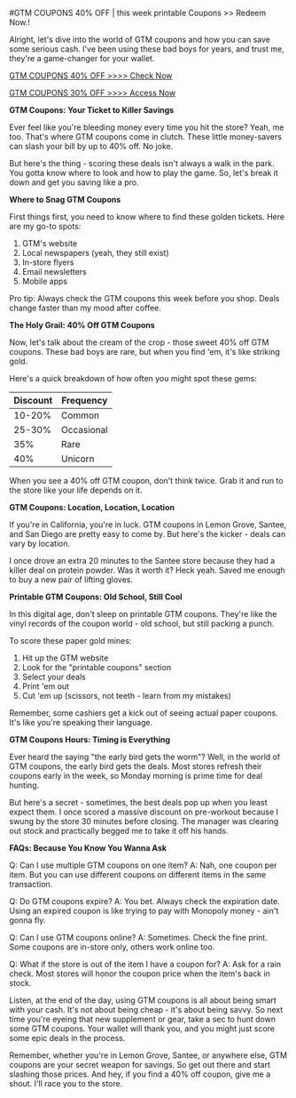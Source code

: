 #GTM COUPONS 40% OFF | this week printable Coupons >> Redeem Now.! 

Alright, let's dive into the world of GTM coupons and how you can save some serious cash. I've been using these bad boys for years, and trust me, they're a game-changer for your wallet.

[GTM COUPONS 40% OFF >>>> Check Now 
](https://dynews.net/save-more-with-gtm-coupons/)

[GTM COUPONS 30% OFF >>>> Access Now
](https://dynews.net/save-more-with-gtm-coupons/)

**GTM Coupons: Your Ticket to Killer Savings**

Ever feel like you're bleeding money every time you hit the store? Yeah, me too. That's where GTM coupons come in clutch. These little money-savers can slash your bill by up to 40% off. No joke. 

But here's the thing - scoring these deals isn't always a walk in the park. You gotta know where to look and how to play the game. So, let's break it down and get you saving like a pro.

**Where to Snag GTM Coupons**

First things first, you need to know where to find these golden tickets. Here are my go-to spots:

1. GTM's website
2. Local newspapers (yeah, they still exist)
3. In-store flyers
4. Email newsletters
5. Mobile apps

Pro tip: Always check the GTM coupons this week before you shop. Deals change faster than my mood after coffee.

**The Holy Grail: 40% Off GTM Coupons**

Now, let's talk about the cream of the crop - those sweet 40% off GTM coupons. These bad boys are rare, but when you find 'em, it's like striking gold. 

Here's a quick breakdown of how often you might spot these gems:

| Discount | Frequency |
|----------|-----------|
| 10-20%   | Common    |
| 25-30%   | Occasional|
| 35%      | Rare      |
| 40%      | Unicorn   |

When you see a 40% off GTM coupon, don't think twice. Grab it and run to the store like your life depends on it.

**GTM Coupons: Location, Location, Location**

If you're in California, you're in luck. GTM coupons in Lemon Grove, Santee, and San Diego are pretty easy to come by. But here's the kicker - deals can vary by location. 

I once drove an extra 20 minutes to the Santee store because they had a killer deal on protein powder. Was it worth it? Heck yeah. Saved me enough to buy a new pair of lifting gloves.

**Printable GTM Coupons: Old School, Still Cool**

In this digital age, don't sleep on printable GTM coupons. They're like the vinyl records of the coupon world - old school, but still packing a punch.

To score these paper gold mines:

1. Hit up the GTM website
2. Look for the "printable coupons" section
3. Select your deals
4. Print 'em out
5. Cut 'em up (scissors, not teeth - learn from my mistakes)

Remember, some cashiers get a kick out of seeing actual paper coupons. It's like you're speaking their language.

**GTM Coupons Hours: Timing is Everything**

Ever heard the saying "the early bird gets the worm"? Well, in the world of GTM coupons, the early bird gets the deals. Most stores refresh their coupons early in the week, so Monday morning is prime time for deal hunting.

But here's a secret - sometimes, the best deals pop up when you least expect them. I once scored a massive discount on pre-workout because I swung by the store 30 minutes before closing. The manager was clearing out stock and practically begged me to take it off his hands.

**FAQs: Because You Know You Wanna Ask**

Q: Can I use multiple GTM coupons on one item?
A: Nah, one coupon per item. But you can use different coupons on different items in the same transaction.

Q: Do GTM coupons expire?
A: You bet. Always check the expiration date. Using an expired coupon is like trying to pay with Monopoly money - ain't gonna fly.

Q: Can I use GTM coupons online?
A: Sometimes. Check the fine print. Some coupons are in-store only, others work online too.

Q: What if the store is out of the item I have a coupon for?
A: Ask for a rain check. Most stores will honor the coupon price when the item's back in stock.

Listen, at the end of the day, using GTM coupons is all about being smart with your cash. It's not about being cheap - it's about being savvy. So next time you're eyeing that new supplement or gear, take a sec to hunt down some GTM coupons. Your wallet will thank you, and you might just score some epic deals in the process.

Remember, whether you're in Lemon Grove, Santee, or anywhere else, GTM coupons are your secret weapon for savings. So get out there and start slashing those prices. And hey, if you find a 40% off coupon, give me a shout. I'll race you to the store.
